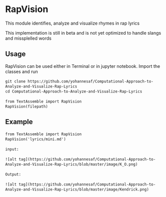 # RapVision

This module identifies, analyze and visualize rhymes in rap lyrics

This implementation is still in beta and is not yet optimized to handle slangs and missplelled words


## Usage

RapVision can be used either in Terminal or in jupyter notebook. Import the classes and run

	git clone https://github.com/yohannesaf/Computational-Approach-to-Analyze-and-Visualize-Rap-Lyrics
	cd Computational-Approach-to-Analyze-and-Visualize-Rap-Lyrics
	
	from TextAssemble import RapVision
	RapVision(filepath)

## Example

	from TextAssemble import RapVision
	RapVision('lyrics/mini.md')

	input:

	![alt tag](https://github.com/yohannesaf/Computational-Approach-to-Analyze-and-Visualize-Rap-Lyrics/blob/master/image/K_O.png)

	Output:

	![alt tag](https://github.com/yohannesaf/Computational-Approach-to-Analyze-and-Visualize-Rap-Lyrics/blob/master/image/Kendrick.png)


	
